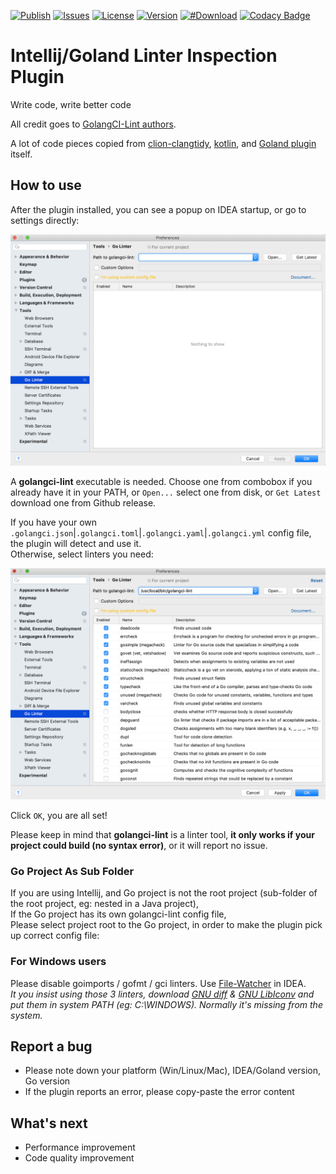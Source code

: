 [![Publish](https://github.com/xxpxxxxp/intellij-plugin-golangci-lint/workflows/Publish/badge.svg)](https://github.com/xxpxxxxp/intellij-plugin-golangci-lint/actions)
[![Issues](https://img.shields.io/github/issues/xxpxxxxp/intellij-plugin-golangci-lint)](https://github.com/xxpxxxxp/intellij-plugin-golangci-lint/issues)
[![License](https://img.shields.io/github/license/xxpxxxxp/intellij-plugin-golangci-lint)](https://github.com/xxpxxxxp/intellij-plugin-golangci-lint/blob/master/LICENSE)
[![Version](https://img.shields.io/jetbrains/plugin/v/12496-go-linter)](https://plugins.jetbrains.com/plugin/12496-go-linter)
[![#Download](https://img.shields.io/jetbrains/plugin/d/12496-go-linter.svg)](https://plugins.jetbrains.com/plugin/12496-go-linter)
[![Codacy Badge](https://api.codacy.com/project/badge/Grade/50dd3264c0f74e85929d53bd780fcdfd)](https://app.codacy.com/manual/xxpxxxxp/intellij-plugin-golangci-lint?utm_source=github.com&utm_medium=referral&utm_content=xxpxxxxp/intellij-plugin-golangci-lint&utm_campaign=Badge_Grade_Dashboard)

# Intellij/Goland Linter Inspection Plugin

Write code, write better code

All credit goes to [GolangCI-Lint authors](https://github.com/golangci/golangci-lint/graphs/contributors).

A lot of code pieces copied from [clion-clangtidy](https://bitbucket.org/baldur/clion-clangtidy/src/default/), [kotlin](https://github.com/JetBrains/kotlin), and [Goland plugin](https://plugins.jetbrains.com/plugin/9568-go) itself.

## How to use
After the plugin installed, you can see a popup on IDEA startup, or go to settings directly:

![](explanation/init.png)

A **golangci-lint** executable is needed. Choose one from combobox if you already have it in your PATH, or `Open...` select one from disk, or `Get Latest` download one from Github release.  

If you have your own `.golangci.json`|`.golangci.toml`|`.golangci.yaml`|`.golangci.yml` config file, the plugin will detect and use it.  
Otherwise, select linters you need:

![](explanation/settled.png)

Click `OK`, you are all set!

Please keep in mind that **golangci-lint** is a linter tool, **it only works if your project could build (no syntax error)**, or it will report no issue.

### Go Project As Sub Folder
If you are using Intellij, and Go project is not the root project (sub-folder of the root project, eg: nested in a Java project),  
If the Go project has its own golangci-lint config file,  
Please select project root to the Go project, in order to make the plugin pick up correct config file:


### For Windows users
Please disable goimports / gofmt / gci linters. Use [File-Watcher](https://tech.flyclops.com/posts/2016-06-14-goimports-intellij.html) in IDEA.  
*It you insist using those 3 linters, download <a href="http://ftp.gnu.org/gnu/diffutils/">GNU diff</a> & <a href="https://ftp.gnu.org/pub/gnu/libiconv/">GNU LibIconv</a> and put them in system PATH (eg: C:\WINDOWS). Normally it's missing from the system.*

## Report a bug
* Please note down your platform (Win/Linux/Mac), IDEA/Goland version, Go version
* If the plugin reports an error, please copy-paste the error content

## What's next
* Performance improvement
* Code quality improvement
